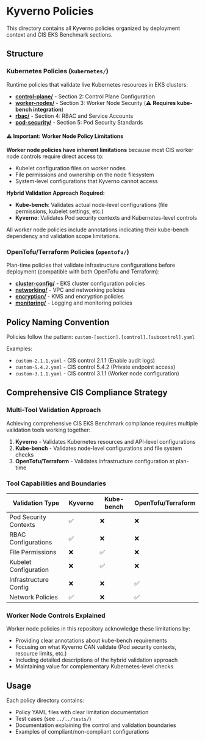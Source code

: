 # Kyverno Policies

This directory contains all Kyverno policies organized by deployment context and CIS EKS Benchmark sections.

## Structure

### Kubernetes Policies (`kubernetes/`)
Runtime policies that validate live Kubernetes resources in EKS clusters:

- **[control-plane/](kubernetes/control-plane/)** - Section 2: Control Plane Configuration
- **[worker-nodes/](kubernetes/worker-nodes/)** - Section 3: Worker Node Security (⚠️ **Requires kube-bench integration**)
- **[rbac/](kubernetes/rbac/)** - Section 4: RBAC and Service Accounts
- **[pod-security/](kubernetes/pod-security/)** - Section 5: Pod Security Standards

#### ⚠️ Important: Worker Node Policy Limitations

**Worker node policies have inherent limitations** because most CIS worker node controls require direct access to:
- Kubelet configuration files on worker nodes
- File permissions and ownership on the node filesystem
- System-level configurations that Kyverno cannot access

**Hybrid Validation Approach Required:**
- **Kube-bench**: Validates actual node-level configurations (file permissions, kubelet settings, etc.)
- **Kyverno**: Validates Pod security contexts and Kubernetes-level controls

All worker node policies include annotations indicating their kube-bench dependency and validation scope limitations.

### OpenTofu/Terraform Policies (`opentofu/`)
Plan-time policies that validate infrastructure configurations before deployment (compatible with both OpenTofu and Terraform):

- **[cluster-config/](opentofu/cluster-config/)** - EKS cluster configuration policies
- **[networking/](opentofu/networking/)** - VPC and networking policies
- **[encryption/](opentofu/encryption/)** - KMS and encryption policies
- **[monitoring/](opentofu/monitoring/)** - Logging and monitoring policies

## Policy Naming Convention

Policies follow the pattern: `custom-[section].[control].[subcontrol].yaml`

Examples:
- `custom-2.1.1.yaml` - CIS control 2.1.1 (Enable audit logs)
- `custom-5.4.2.yaml` - CIS control 5.4.2 (Private endpoint access)
- `custom-3.1.1.yaml` - CIS control 3.1.1 (Worker node configuration)

## Comprehensive CIS Compliance Strategy

### Multi-Tool Validation Approach

Achieving comprehensive CIS EKS Benchmark compliance requires multiple validation tools working together:

1. **Kyverno** - Validates Kubernetes resources and API-level configurations
2. **Kube-bench** - Validates node-level configurations and file system checks
3. **OpenTofu/Terraform** - Validates infrastructure configuration at plan-time

### Tool Capabilities and Boundaries

| Validation Type | Kyverno | Kube-bench | OpenTofu/Terraform |
|----------------|---------|------------|-------------------|
| Pod Security Contexts | ✅ | ❌ | ❌ |
| RBAC Configurations | ✅ | ❌ | ❌ |
| File Permissions | ❌ | ✅ | ❌ |
| Kubelet Configuration | ❌ | ✅ | ❌ |
| Infrastructure Config | ❌ | ❌ | ✅ |
| Network Policies | ✅ | ❌ | ✅ |

### Worker Node Controls Explained

Worker node policies in this repository acknowledge these limitations by:
- Providing clear annotations about kube-bench requirements
- Focusing on what Kyverno CAN validate (Pod security contexts, resource limits, etc.)
- Including detailed descriptions of the hybrid validation approach
- Maintaining value for complementary Kubernetes-level checks

## Usage

Each policy directory contains:
- Policy YAML files with clear limitation documentation
- Test cases (see `../../tests/`)
- Documentation explaining the control and validation boundaries
- Examples of compliant/non-compliant configurations